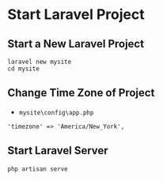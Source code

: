 # Start Laravel Project

## Start a New Laravel Project

```shell
laravel new mysite
cd mysite
```

## Change Time Zone of Project

- `mysite\config\app.php`

```laravel
'timezone' => 'America/New_York',
```

## Start Laravel Server

```shell
php artisan serve
```